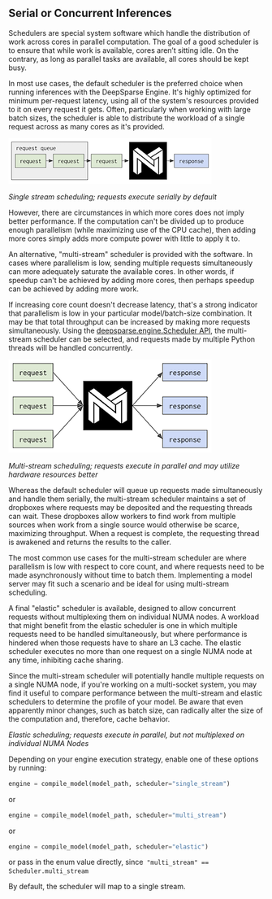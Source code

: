 <!--
Copyright (c) 2021 - present / Neuralmagic, Inc. All Rights Reserved.

Licensed under the Apache License, Version 2.0 (the "License");
you may not use this file except in compliance with the License.
You may obtain a copy of the License at

   http://www.apache.org/licenses/LICENSE-2.0

Unless required by applicable law or agreed to in writing,
software distributed under the License is distributed on an "AS IS" BASIS,
WITHOUT WARRANTIES OR CONDITIONS OF ANY KIND, either express or implied.
See the License for the specific language governing permissions and
limitations under the License.
-->

## Serial or Concurrent Inferences

Schedulers are special system software which handle the distribution of work across cores in parallel computation. The goal of a good scheduler is to ensure that while work is available, cores aren’t sitting idle. On the contrary, as long as parallel tasks are available, all cores should be kept busy. 

In most use cases, the default scheduler is the preferred choice when running inferences with the DeepSparse Engine. It's highly optimized for minimum per-request latency, using all of the system's resources provided to it on every request it gets. Often, particularly when working with large batch sizes, the scheduler is able to distribute the workload of a single request across as many cores as it's provided.

<img src="https://raw.githubusercontent.com/neuralmagic/deepsparse/main/docs/source/single-stream.png" alt="single stream diagram" />

_Single stream scheduling; requests execute serially by default_

However, there are circumstances in which more cores does not imply better performance. If the computation can't be divided up to produce enough parallelism (while maximizing use of the CPU cache), then adding more cores simply adds more compute power with little to apply it to.

An alternative, "multi-stream" scheduler is provided with the software. In cases where parallelism is low, sending multiple requests simultaneously can more adequately saturate the available cores. In other words, if speedup can't be achieved by adding more cores, then perhaps speedup can be achieved by adding more work.

If increasing core count doesn't decrease latency, that's a strong indicator that parallelism is low in your particular model/batch-size combination. It may be that total throughput can be increased by making more requests simultaneously. Using the [deepsparse.engine.Scheduler API,](https://docs.neuralmagic.com/deepsparse/api/deepsparse.html) the multi-stream scheduler can be selected, and requests made by multiple Python threads will be handled concurrently.

<img src="https://raw.githubusercontent.com/neuralmagic/deepsparse/main/docs/source/multi-stream.png" alt="multi stream diagram" />

_Multi-stream scheduling; requests execute in parallel and may utilize hardware resources better_

Whereas the default scheduler will queue up requests made simultaneously and handle them serially, the multi-stream scheduler maintains a set of dropboxes where requests may be deposited and the requesting threads can wait. These dropboxes allow workers to find work from multiple sources when work from a single source would otherwise be scarce, maximizing throughput. When a request is complete, the requesting thread is awakened and returns the results to the caller.

The most common use cases for the multi-stream scheduler are where parallelism is low with respect to core count, and where requests need to be made asynchronously without time to batch them. Implementing a model server may fit such a scenario and be ideal for using multi-stream scheduling.

A final "elastic" scheduler is available, designed to allow concurrent requests without multiplexing them on individual NUMA nodes. A workload that might benefit from the elastic scheduler is one in which multiple requests need to be handled simultaneously, but where performance is hindered when those requests have to share an L3 cache. The elastic scheduler executes no more than one request on a single NUMA node at any time, inhibiting cache sharing.

Since the multi-stream scheduler will potentially handle multiple requests on a single NUMA node, if you're working on a multi-socket system, you may find it useful to compare performance between the multi-stream and elastic schedulers to determine the profile of your model. Be aware that even apparently minor changes, such as batch size, can radically alter the size of the computation and, therefore, cache behavior.

_Elastic scheduling; requests execute in parallel, but not multiplexed on individual NUMA Nodes_

Depending on your engine execution strategy, enable one of these options by running:

```python
engine = compile_model(model_path, scheduler="single_stream")
```

or

```python
engine = compile_model(model_path, scheduler="multi_stream")
```

or

```python
engine = compile_model(model_path, scheduler="elastic")
```

or pass in the enum value directly, since` "multi_stream" == Scheduler.multi_stream`

By default, the scheduler will map to a single stream.
